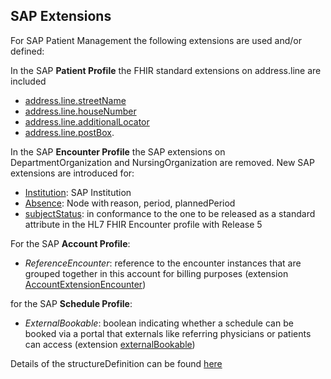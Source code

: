 ## SAP Extensions
For SAP Patient Management the following extensions are used and/or defined:

In the SAP **Patient Profile** the FHIR standard extensions on address.line are included
- [address.line.streetName](https://simplifier.net/fhirapiofsappatientmanagementis-h/adxp-streetname)
- [address.line.houseNumber](https://simplifier.net/fhirapiofsappatientmanagementis-h/adxp-housenumber)
- [address.line.additionalLocator](https://simplifier.net/fhirapiofsappatientmanagementis-h/adxp-additionallocator) 
- [address.line.postBox](https://simplifier.net/fhirapiofsappatientmanagementis-h/adxp-postbox).

In the SAP **Encounter Profile** the SAP extensions on DepartmentOrganization and NursingOrganization are removed.
New SAP extensions are introduced for:
- [Institution](https://simplifier.net/fhirapiofsappatientmanagementis-h/institution): SAP Institution
- [Absence](https://simplifier.net/fhirapiofsappatientmanagementis-h/encounterabsence): Node with reason, period, plannedPeriod
- [subjectStatus](https://simplifier.net/fhirapiofsappatientmanagementis-h/encountersubjectstatus): in conformance to the one to be released as a standard attribute in the HL7 FHIR Encounter profile with Release 5

For the SAP **Account Profile**: 
- *ReferenceEncounter*: reference to the encounter instances that are grouped together in this account for billing purposes (extension [AccountExtensionEncounter](https://simplifier.net/fhirapiofsappatientmanagementis-h/referenceencounter))

for the SAP **Schedule Profile**: 
- *ExternalBookable*: boolean indicating whether a schedule can be booked via a portal that externals like referring physicians or patients can access (extension [externalBookable](https://simplifier.net/fhirapiofsappatientmanagementis-h/externalbookable))


Details of the structureDefinition can be found [here](https://simplifier.net/fhirapiofsappatientmanagementis-h/~resources?category=Extension)